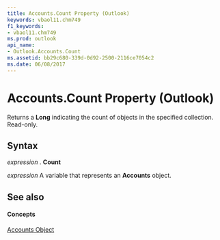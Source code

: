 ```yaml
---
title: Accounts.Count Property (Outlook)
keywords: vbaol11.chm749
f1_keywords:
- vbaol11.chm749
ms.prod: outlook
api_name:
- Outlook.Accounts.Count
ms.assetid: bb29c680-339d-0d92-2500-2116ce7054c2
ms.date: 06/08/2017
---
```



# Accounts.Count Property (Outlook)

Returns a **Long** indicating the count of objects in the specified collection. Read-only.


## Syntax

 _expression_ . **Count**

 _expression_ A variable that represents an **Accounts** object.


## See also


#### Concepts


[Accounts Object](accounts-object-outlook.md)

